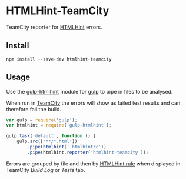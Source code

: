 HTMLHint-TeamCity
=================

TeamCity reporter for [HTMLHint](https://htmlhint.com) errors.

## Install

```shell
npm install --save-dev htmlhint-teamcity
```

## Usage

Use the [gulp-htmlhint](https://www.npmjs.com/package/gulp-htmlhint) module
for [gulp](https://www.npmjs.com/package/gulp) to pipe in files to be analysed.

When run in [TeamCity](https://www.jetbrains.com/teamcity/) the errors will
show as failed test results and can therefore fail the build. 

```js
var gulp = require('gulp');
var htmlhint = require('gulp-htmlhint');

gulp.task('default', function () {
    gulp.src(['**/*.html'])
        .pipe(htmlhint('.htmlhintrc'))
        .pipe(htmlhint.reporter('htmlhint-teamcity'));
```

Errors are grouped by file and then by [HTMLHint rule](https://github.com/yaniswang/HTMLHint/wiki/Rules)
when displayed in TeamCity *Build Log* or *Tests* tab.